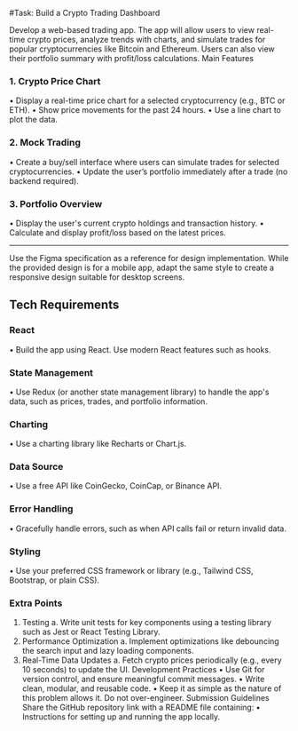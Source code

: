 #Task: Build a Crypto Trading Dashboard

Develop a web-based trading app. The app will allow users to view real-time crypto prices,
analyze trends with charts, and simulate trades for popular cryptocurrencies like Bitcoin
and Ethereum. Users can also view their portfolio summary with profit/loss calculations.
Main Features

### 1. Crypto Price Chart

• Display a real-time price chart for a selected cryptocurrency (e.g., BTC or ETH).
• Show price movements for the past 24 hours.
• Use a line chart to plot the data.

### 2. Mock Trading

• Create a buy/sell interface where users can simulate trades for selected
cryptocurrencies.
• Update the user’s portfolio immediately after a trade (no backend required).

### 3. Portfolio Overview

• Display the user's current crypto holdings and transaction history.
• Calculate and display profit/loss based on the latest prices.

---

Use the Figma specification as a reference for design implementation. While the provided
design is for a mobile app, adapt the same style to create a responsive design suitable for
desktop screens.

## Tech Requirements

### React

• Build the app using React. Use modern React features such as hooks.

### State Management

• Use Redux (or another state management library) to handle the app's data, such as
prices, trades, and portfolio information.

### Charting

• Use a charting library like Recharts or Chart.js.

### Data Source

• Use a free API like CoinGecko, CoinCap, or Binance API.

### Error Handling

• Gracefully handle errors, such as when API calls fail or return invalid data.

### Styling

• Use your preferred CSS framework or library (e.g., Tailwind CSS, Bootstrap, or plain
CSS).

### Extra Points

1. Testing
   a. Write unit tests for key components using a testing library such as Jest or
   React Testing Library.
2. Performance Optimization
   a. Implement optimizations like debouncing the search input and lazy loading
   components.
3. Real-Time Data Updates
   a. Fetch crypto prices periodically (e.g., every 10 seconds) to update the UI.
   Development Practices
   • Use Git for version control, and ensure meaningful commit messages.
   • Write clean, modular, and reusable code.
   • Keep it as simple as the nature of this problem allows it. Do not over-engineer.
   Submission Guidelines
   Share the GitHub repository link with a README file containing:
   • Instructions for setting up and running the app locally.
